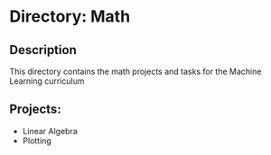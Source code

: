 # Directory: Math

## Description
This directory contains the math projects and tasks for the Machine Learning curriculum

## Projects:
* Linear Algebra
* Plotting
